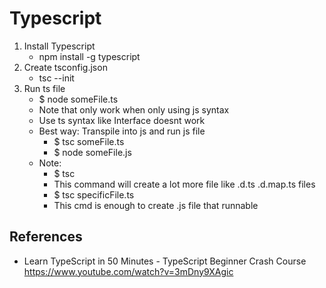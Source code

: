 # Typescript

1. Install Typescript
	- npm install -g typescript
2. Create tsconfig.json
	- tsc --init
3. Run ts file
	- $ node someFile.ts
	- Note that only work when only using js syntax
	- Use ts syntax like Interface doesnt work
	- Best way: Transpile into js and run js file
		- $ tsc someFile.ts
		- $ node someFile.js
	- Note:
		- $ tsc
		- This command will create a lot more file like .d.ts .d.map.ts files
		- $ tsc specificFile.ts 
		- This cmd is enough to create .js file that runnable
## References
- Learn TypeScript in 50 Minutes - TypeScript Beginner Crash Course   https://www.youtube.com/watch?v=3mDny9XAgic
